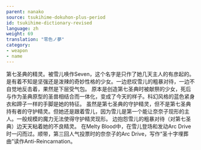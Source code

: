 ```yaml
---
parent: nanako
source: tsukihime-dokuhon-plus-period
id: tsukihime-dictionary-revised
language: zh
weight: 69
translation: "零色ノ夢"
category:
- weapon
- name
---
```


第七圣典的精灵。被雪儿唤作Seven，这个名字是只作了她几天主人的有彦起的。
是有着不知是坚强还是泼辣的奇妙性格的少女。一边悲叹雪儿的粗暴对待，一边不自觉地反击着，果然是下层受气包。
原本是创造第七圣典时被献祭的少女，死后与作为圣典原型的圣兽相结合而一体化，变成了今天的样子。科幻风格的蓝色紧身衣和蹄子一样的手脚是她的特征。
虽然是第七圣典的守护精灵，但不是第七圣典持有者的守护精灵。但她还是跟着雪儿，因为雪儿是第一个能让奈奈子现形的主人。一般规模的魔力无法使得守护精灵现形。
边抱怨雪儿的粗暴对待（对第七圣典）边天天粘着她的不良精灵。
在Melty Blood中，在雪儿登场和发动Arc Drive时一闪而过。顺带，第三回人气投票时的奈奈子的Arc Drive，写作“圣十字埋葬曲”读作Anti-Reincarnation。
